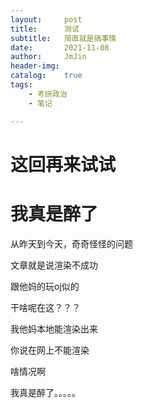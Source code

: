 ```yaml
---
layout:     post
title:      测试
subtitle:   简直就是搞事情
date:       2021-11-08
author:     JmJin
header-img: 
catalog:    true
tags:
    - 考研政治
    - 笔记

---
```



# 这回再来试试

# 我真是醉了

从昨天到今天，奇奇怪怪的问题

文章就是说渲染不成功

跟他妈的玩oj似的

干啥呢在这？？？

我他妈本地能渲染出来

你说在网上不能渲染

啥情况啊

我真是醉了。。。。。

